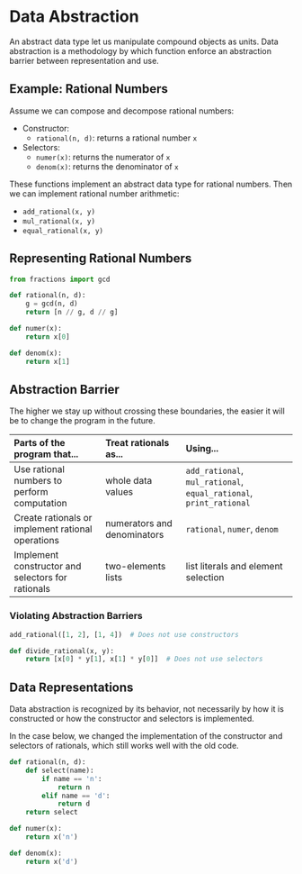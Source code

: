 # Data Abstraction

An abstract data type let us manipulate compound objects as units.
Data abstraction is a methodology by which function enforce an abstraction barrier between representation and use.

## Example: Rational Numbers

Assume we can compose and decompose rational numbers:

- Constructor:
  - `rational(n, d)`: returns a rational number `x`
- Selectors:
  - `numer(x)`: returns the numerator of `x`
  - `denom(x)`: returns the denominator of `x`

These functions implement an abstract data type for rational numbers. Then we can implement rational number arithmetic:

- `add_rational(x, y)`
- `mul_rational(x, y)`
- `equal_rational(x, y)`

## Representing Rational Numbers

```python
from fractions import gcd

def rational(n, d):
    g = gcd(n, d)
    return [n // g, d // g]

def numer(x):
    return x[0]

def denom(x):
    return x[1]
```

## Abstraction Barrier

The higher we stay up without crossing these boundaries, the easier it will be to change the program in the future.

|Parts of the program that...|Treat rationals as...|Using...|
|:---|:---|:---|
|Use rational numbers to perform computation|whole data values|`add_rational`, `mul_rational`, `equal_rational`, `print_rational`|
|Create rationals or implement rational operations|numerators and denominators|`rational`, `numer`, `denom`|
|Implement constructor and selectors for rationals|two-elements lists|list literals and element selection|

### Violating Abstraction Barriers

```python
add_rational([1, 2], [1, 4])  # Does not use constructors

def divide_rational(x, y):
    return [x[0] * y[1], x[1] * y[0]]  # Does not use selectors
```

## Data Representations

Data abstraction is recognized by its behavior, not necessarily by how it is constructed or how the constructor and selectors is implemented.

In the case below, we changed the implementation of the constructor and selectors of rationals, which still works well with the old code.

```python
def rational(n, d):
    def select(name):
        if name == 'n':
            return n
        elif name == 'd':
            return d
    return select

def numer(x):
    return x('n')

def denom(x):
    return x('d')
```
